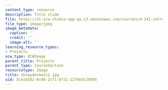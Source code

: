 ```yaml
---
content_type: resource
description: Title slide
file: https://ol-ocw-studio-app-qa.s3.amazonaws.com/courses/4-341-introduction-to-photography-fall-2002/5ce143b26c462cf1bf212270e3c29d95_shnayderman11.jpg
file_type: image/jpeg
image_metadata:
  caption: ''
  credit: ''
  image-alt: ''
learning_resource_types:
- Projects
ocw_type: OCWImage
parent_title: Projects
parent_type: CourseSection
resourcetype: Image
title: shnayderman11.jpg
uid: 5ce143b2-6c46-2cf1-bf21-2270e3c29d95
---
```

